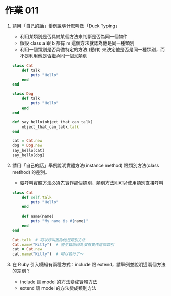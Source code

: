 # 作業 011

1. 請用「自己的話」舉例說明什麼叫做「Duck Typing」
    - 利用某類別是否具備某個方法來判斷是否為同一個物件
    - 假設 class a 跟 b 都有 m 這個方法就認為他是同一種類別
    - 利用一個類別是否具備特定的方法 (動作) 來決定他是否是同一種類別，而不是利用他是否繼承同一個父類別
    
    ```ruby
    class Cat
        def talk
            puts "Hello"
        end
    end
    
    class Dog
        def talk
            puts "Hello"
        end
    end
    
    def say_hello(object_that_can_talk)
        object_that_can_talk.talk
    end
    
    cat = Cat.new
    dog = Dog.new
    say_hello(cat)
    say_hello(dog)
    ```
    
2. 請用「自己的話」舉例說明實體方法(instance method) 跟類別方法(class method) 的差別。
    - 要呼叫實體方法必須先實作那個類別，類別方法則可以使用類別直接呼叫
    
    ```ruby
    class Cat
        def self.talk
            puts "Hello"
        end
        
        def name(name)
            puts "My name is #{name}"
        end
    end
    
    Cat.talk  # 可以呼叫因為他是類別方法
    Cat.name("Kitty")  # 發生錯誤因為沒有實作這個類別
    cat = Cat.new
    cat.name("Kitty")  # 可以執行了～
    ```

3. 在 Ruby 引入模組有兩種方式：include 跟 extend，請舉例並說明這兩個方法的差別？
    - include 讓 model 的方法變成實體方法
    - extend 讓 model 的方法變成類別方法
